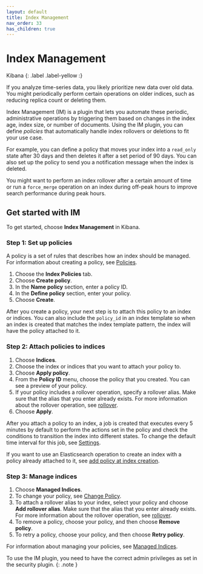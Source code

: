```yaml
---
layout: default
title: Index Management
nav_order: 33
has_children: true
---
```


# Index Management
Kibana
{: .label .label-yellow :}

If you analyze time-series data, you likely prioritize new data over old data. You might periodically perform certain operations on older indices, such as reducing replica count or deleting them.

Index Management (IM) is a plugin that lets you automate these periodic, administrative operations by triggering them based on changes in the index age, index size, or number of documents. Using the IM plugin, you can define *policies* that automatically handle index rollovers or deletions to fit your use case.

For example, you can define a policy that moves your index into a `read_only` state after 30 days and then deletes it after a set period of 90 days. You can also set up the policy to send you a notification message when the index is deleted.

You might want to perform an index rollover after a certain amount of time or run a `force_merge` operation on an index during off-peak hours to improve search performance during peak hours.

## Get started with IM

To get started, choose **Index Management** in Kibana.

### Step 1: Set up policies

A policy is a set of rules that describes how an index should be managed. For information about creating a policy, see [Policies](../im/policies/).

1. Choose the **Index Policies** tab.
2. Choose **Create policy**.
3. In the **Name policy** section, enter a policy ID.
4. In the **Define policy** section, enter your policy.
5. Choose **Create**.

After you create a policy, your next step is to attach this policy to an index or indices.
You can also include the `policy_id` in an index template so when an index is created that matches the index template pattern, the index will have the policy attached to it.

### Step 2: Attach policies to indices

1. Choose **Indices**.
2. Choose the index or indices that you want to attach your policy to.
3. Choose **Apply policy**.
4. From the **Policy ID** menu, choose the policy that you created.
You can see a preview of your policy.
5. If your policy includes a rollover operation, specify a rollover alias.
Make sure that the alias that you enter already exists. For more information about the rollover operation, see [rollover](../im/policies/#rollover).
6. Choose **Apply**.

After you attach a policy to an index, a job is created that executes every 5 minutes by default to perform the actions set in the policy and check the conditions to transition the index into different states. To change the default time interval for this job, see [Settings](../im/settings/).

If you want to use an Elasticsearch operation to create an index with a policy already attached to it, see [add policy at index creation](../im/api/#add-policy-at-index-creation).

### Step 3: Manage indices

1. Choose **Managed Indices**.
2. To change your policy, see [Change Policy](../im/managedindices#changepolicy).
3. To attach a rollover alias to your index, select your policy and choose **Add rollover alias**.
Make sure that the alias that you enter already exists. For more information about the rollover operation, see [rollover](../im/policies/#rollover).
4. To remove a policy, choose your policy, and then choose **Remove policy**.
5. To retry a policy, choose your policy, and then choose **Retry policy**.

For information about managing your policies, see [Managed Indices](../im/managedindices/).

To use the IM plugin, you need to have the correct admin privileges as set in the security plugin.
{: .note }
